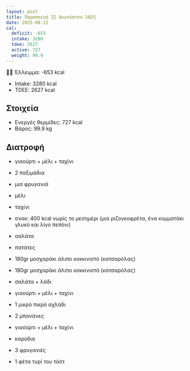 ```yaml
---
layout: post
title: Παρασκευή 22 Αυγούστου 2025
date: 2025-08-22
cal:
  deficit: -653
  intake: 3280
  tdee: 2627
  active: 727
  weight: 99.9
---
```


👎🏻  Έλλειμμα: <span class="red">-653 kcal</span>

- Intake: 3280 kcal
- ΤDEE: 2627 kcal

## Στοιχεία

- Ενεργές θερμίδες: 727 kcal
- Βάρος: 99.9 kg

## Διατροφή

- γιαούρτι + μέλι + ταχίνι
- 2 παξιμάδια
- μια φρυγανιά
- μέλι
- ταχίνι

- σνακ: 400 kcal νωρίς το μεσημέρι (μια ριζογκοφρέτα, ένα κομματάκι γλυκό και λίγο πεπόνι)

- σαλάτα
- πατάτες
- 180gr μοσχαράκι άλιπο κοκκινιστό (κατσαρόλας)

- 180gr μοσχαράκι άλιπο κοκκινιστό (κατσαρόλας)
- σαλάτα + λάδι

- γιαούρτι + μέλι + ταχίνι
- 1 μικρό πικρό αχλάδι
- 2 μπανάνες
- γιαούρτι + μέλι + ταχίνι
- καρύδια
- 3 φρυγανιές
- 1 φέτα τυρί του τόστ

